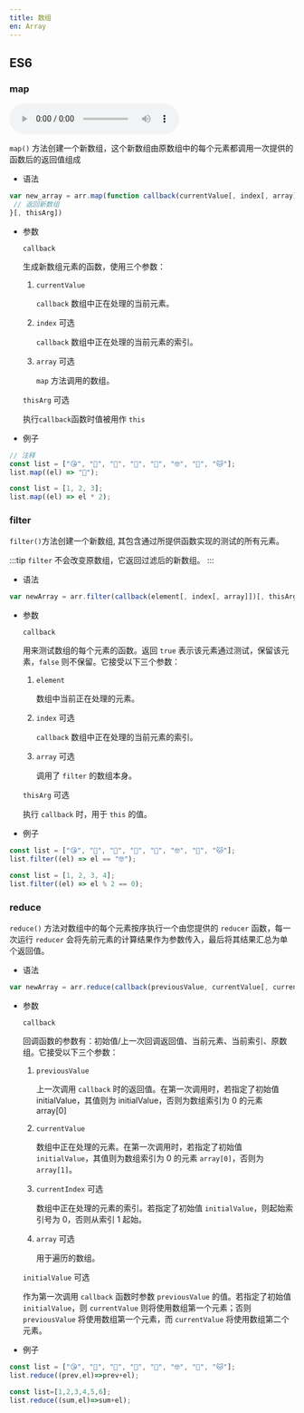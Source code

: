 ```yaml
---
title: 数组
en: Array
---
```


## ES6


### <vp-word>map</vp-word>

<audio controls>
   <source src="https://dict.youdao.com/dictvoice?audio=map&type=2" type="audio/ogg" />
</audio>

`map()` 方法创建一个新数组，这个新数组由原数组中的每个元素都调用一次提供的函数后的返回值组成

- 语法

```js
var new_array = arr.map(function callback(currentValue[, index[, array]]) {
 // 返回新数组
}[, thisArg])
```

- 参数

  `callback`

  生成新数组元素的函数，使用三个参数：

  1. `currentValue`

     `callback` 数组中正在处理的当前元素。

  1. `index` <el-tag size="mini">可选</el-tag>

     `callback` 数组中正在处理的当前元素的索引。

  1. `array` <el-tag size="mini">可选</el-tag>

     `map` 方法调用的数组。

  `thisArg` <el-tag size="mini">可选</el-tag>

  执行`callback`函数时值被用作 `this`

- 例子

```js run
// 注释
const list = ["😘", "🤢", "🥺", "🤠", "👿", "🤓", "🙈", "🐱"];
list.map((el) => "🤡");
```

```js run
const list = [1, 2, 3];
list.map((el) => el * 2);
```

### <vp-word>filter</vp-word>

`filter()`方法创建一个新数组, 其包含通过所提供函数实现的测试的所有元素。

:::tip
`filter` 不会改变原数组，它返回过滤后的新数组。
:::

- 语法

```js
var newArray = arr.filter(callback(element[, index[, array]])[, thisArg])
```

- 参数

  `callback`

  用来测试数组的每个元素的函数。返回 `true` 表示该元素通过测试，保留该元素，`false` 则不保留。它接受以下三个参数：

  1. `element`

     数组中当前正在处理的元素。

  1. `index` <el-tag size="mini">可选</el-tag>

     `callback` 数组中正在处理的当前元素的索引。

  1. `array` <el-tag size="mini">可选</el-tag>

     调用了 `filter` 的数组本身。

  `thisArg` <el-tag size="mini">可选</el-tag>

  执行 `callback` 时，用于 `this` 的值。

- 例子

```js run
const list = ["😘", "🤢", "🥺", "🤠", "👿", "🤓", "🙈", "🐱"];
list.filter((el) => el == "🤓");
```

```js run
const list = [1, 2, 3, 4];
list.filter((el) => el % 2 == 0);
```

### <vp-word>reduce</vp-word>

`reduce()` 方法对数组中的每个元素按序执行一个由您提供的 `reducer` 函数，每一次运行 `reducer` 会将先前元素的计算结果作为参数传入，最后将其结果汇总为单个返回值。

- 语法

```js
var newArray = arr.reduce(callback(previousValue, currentValue[, currentValue[, array]])[, initialValue])
```

- 参数

  `callback`

  回调函数的参数有：初始值/上一次回调返回值、当前元素、当前索引、原数组。它接受以下三个参数：

  1. `previousValue`

     上一次调用 `callback` 时的返回值。在第一次调用时，若指定了初始值 initialValue，其值则为 initialValue，否则为数组索引为 0 的元素 array[0]

  1. `currentValue` 

     数组中正在处理的元素。在第一次调用时，若指定了初始值 `initialValue`，其值则为数组索引为 0 的元素 `array[0]`，否则为 `array[1]`。

  1. `currentIndex` <el-tag size="mini">可选</el-tag>

     数组中正在处理的元素的索引。若指定了初始值 `initialValue`，则起始索引号为 0，否则从索引 1 起始。

  1. `array` <el-tag size="mini">可选</el-tag>

     用于遍历的数组。

   `initialValue`  <el-tag size="mini">可选</el-tag>

   作为第一次调用 `callback` 函数时参数 `previousValue` 的值。若指定了初始值 `initialValue`，则 `currentValue` 则将使用数组第一个元素；否则 `previousValue` 将使用数组第一个元素，而 `currentValue` 将使用数组第二个元素。

- 例子

```js run
const list = ["😘", "🤢", "🥺", "🤠", "👿", "🤓", "🙈", "🐱"];
list.reduce((prev,el)=>prev+el);
```
```js run
const list=[1,2,3,4,5,6];
list.reduce((sum,el)=>sum+el);
```
